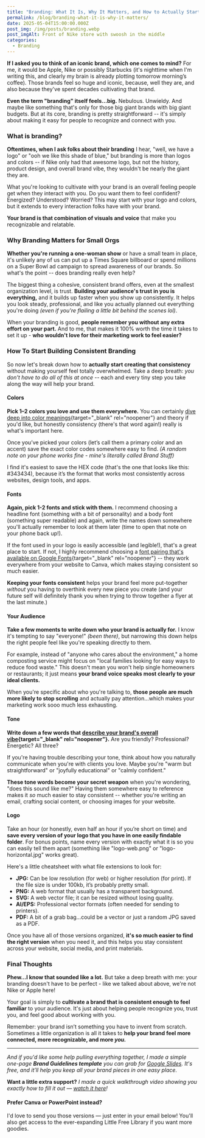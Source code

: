 ```yaml
---
title: "Branding: What It Is, Why It Matters, and How to Actually Start"
permalink: /blog/branding-what-it-is-why-it-matters/
date: 2025-05-04T15:00:00.000Z
post_img: /img/posts/branding.webp
post_imgAlt: Front of Nike store with swoosh in the middle
categories:
  - Branding
---
```

**If I asked you to think of an iconic brand, which one comes to mind?** For me, it would be Apple, Nike or possibly Starbucks (it's nighttime when I'm writing this, and clearly my brain is already plotting tomorrow morning’s coffee). Those brands feel so huge and iconic, because, well they are, and also because they've spent decades cultivating that brand. 

**Even the term "branding" itself feels...big.** Nebulous. Unwieldy. And maybe like something that's only for those big giant brands with big giant budgets. But at its core, branding is pretty straightforward -- it's simply about making it easy for people to recognize and connect with you. 

### What is branding?

**Oftentimes, when I ask folks about their branding** I hear, "well, we have a logo" or "ooh we like this shade of blue," but branding is more than logos and colors -- if Nike only had that awesome logo, but not the history, product design, and overall brand vibe, they wouldn't be nearly the giant they are. 

What you're looking to cultivate with your brand is an overall feeling people get when they interact with you. Do you want them to feel confident? Energized? Understood? Worried? This may start with your logo and colors, but it extends to every interaction folks have with your brand. 

**Your brand is that combination of visuals and voice** that make you recognizable and relatable. 

### Why Branding Matters for Small Orgs

**Whether you're running a one-woman show** or have a small team in place, it's unlikely any of us can put up a Times Square billboard or spend millions on a Super Bowl ad campaign to spread awareness of our brands. So what's the point -- does branding really even help?

The biggest thing a cohesive, consistent brand offers, even at the smallest organization level, is trust. **Building your audience's trust in you is everything,** and it builds up faster when you show up consistently. It helps you look steady, professional, and like you actually planned out everything you're doing *(even if you're flailing a little bit behind the scenes lol)*. 

When your branding is good, **people remember you without any extra effort on your part.** And to me, that makes it 100% worth the time it takes to set it up - **who wouldn't love for their marketing work to feel easier?**

### How To Start Building Consistent Branding

So now let's break down how to **actually start creating that consistency** without making yourself feel totally overwhelmed. Take a deep breath: *you don't have to do all of this at once* -- each and every tiny step you take along the way will help your brand.

#### Colors

**Pick 1–2 colors you love and use them everywhere.** You can certainly [dive deep into color meanings](https://www.smashingmagazine.com/2010/01/color-theory-for-designers-part-1-the-meaning-of-color/){target="_blank" rel="noopener"} and theory if you'd like, but honestly consistency (there's that word again!) really is what's important here.

Once you’ve picked your colors (let’s call them a primary color and an accent) save the exact color codes somewhere easy to find. *(A random note on your phone works fine - mine's literally called Brand Stuff)*

I find it's easiest to save the HEX code (that's the one that looks like this: #343434), because it’s the format that works most consistently across websites, design tools, and apps.

#### Fonts

**Again, pick 1-2 fonts and stick with them.** I recommend choosing a headline font (something with a bit of personality) and a body font (something super readable) and again, write the names down somewhere you'll actually remember to look at them later (time to open that note on your phone back up!).

If the font used in your logo is easily accessible (and legible!), that's a great place to start. If not, I highly recommend choosing a [font pairing that's available on Google Fonts](https://www.fontpair.co/fonts){target="_blank" rel="noopener"} -- they work everywhere from your website to Canva, which makes staying consistent so much easier. 

**Keeping your fonts consistent** helps your brand feel more put-together *without* you having to overthink every new piece you create (and your future self will definitely thank you when trying to throw together a flyer at the last minute.)

#### Your Audience

**Take a few moments to write down who your brand is actually for.** I know it's tempting to say "everyone!" *(been there)*, but narrowing this down helps the right people feel like you're speaking directly to them.

For example, instead of "anyone who cares about the environment," a home composting service might focus on "local families looking for easy ways to reduce food waste." This doesn't mean you won't help single homeowners or restaurants; it just means **your brand voice speaks most clearly to your ideal clients.**

When you're specific about who you're talking to, **those people are much more likely to stop scrolling** and actually pay attention...which makes your marketing work sooo much less exhausting.

#### Tone

**Write down a few words that [describe your brand's overall vibe](https://brandkit.com/asset-page/1611-brand-personality-adjectives){target="_blank" rel="noopener"}.** Are you friendly? Professional? Energetic? All three? 

If you're having trouble describing your tone, think about how you naturally communicate when you're with clients you love. Maybe you're "warm but straightforward" or "joyfully educational" or "calmly confident." 

**These tone words become your secret weapon** when you're wondering, "does this sound like me?" Having them somewhere easy to reference makes it *so* much easier to stay consistent -- whether you're writing an email, crafting social content, or choosing images for your website.

#### Logo

Take an hour (or honestly, even half an hour if you’re short on time) and **save every version of your logo that you have in one easily findable folder**. For bonus points, name every version with exactly what it is so you can easily tell them apart (something like "logo-web.png" or "logo-horizontal.jpg" works great). 

Here's a little cheatsheet with what file extensions to look for:

* **JPG:** Can be low resolution (for web) or higher resolution (for print). If the file size is under 100kb, it’s probably pretty small.
* **PNG:** A web format that usually has a transparent background.
* **SVG:** A web vector file; it can be resized without losing quality.
* **AI/EPS:** Professional vector formats (often needed for sending to printers).
* **PDF:** A bit of a grab bag...could be a vector or just a random JPG saved as a PDF.

Once you have all of those versions organized, **it's so much easier to find the right version** when you need it, and this helps you stay consistent across your website, social media, and print materials.

### Final Thoughts

**Phew...I know that sounded like a lot.** But take a deep breath with me: your branding doesn't have to be perfect - like we talked about above, we're not Nike or Apple here! 

Your goal is simply to **cultivate a brand that is consistent enough to feel familiar** to your audience. It's just about helping people recognize you, trust you, and feel good about working with you. 

Remember: your brand isn’t something you have to invent from scratch. Sometimes a little organization is all it takes to **help your brand feel more connected, more recognizable, and more *you.***

<hr>

*And if you'd like some help pulling everything together, I made a simple one-page **Brand Guidelines template** you can grab for [Google Slides](https://docs.google.com/presentation/d/1RmCeoF2S-qMWNZGV3RDKeeHHPOu57FmJt-1uWcjCzGk/copy). It's free, and it’ll help you keep all your brand pieces in one easy place.*

**Want a little extra support?** *I made a quick walkthrough video showing you exactly how to fill it out — [watch it here](https://youtu.be/fzZhrF0z1X4)!*

#### Prefer Canva or PowerPoint instead?

I'd love to send you those versions — just enter in your email below! You'll also get access to the ever-expanding Little Free Library if you want more  goodies.
<div class="ml-embedded" data-form="rHFzWr"></div>
